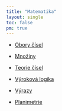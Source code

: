 ```yaml
---
title: "Matematika"
layout: single
toc: false
pm: true
---
```

<div id="menu">
    <section id="menu-section">

- [Obory čísel](/notes/school/maths/numerical-fields/)
- [Množiny](/notes/school/maths/sets/)
- [Teorie čísel](/notes/school/maths/number-theory/)
- [Výroková logika](/notes/school/maths/propositional-calculus)
- [Výrazy](/notes/school/maths/expressions/)
- [Planimetrie](/notes/school/maths/planimetry/)

    </section>
</div>
